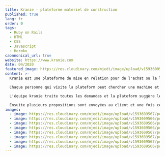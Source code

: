 ```yaml
---
title: Kranie - plateforme materiel de construction
published: true
lang: fr
order: 0
tags:
  - Ruby on Rails
  - HTML
  - CSS
  - Javascript
  - Heroku
caonnonical_url: true
website: https://www.kranie.com
date: 04/2020
featured_image: https://res.cloudinary.com/mjedi/image/upload/v1593609567/portfolio/Screen_Shot_2020-07-01_at_15.09.31.png
content: >-
  Kranie est une plateforme de mise en relation pour de l'achat ou la location de materiel de chantier

  Chaque personne qui visite la plateform peut chercher une machine et envoyer une demande de résrvation pour cette machine

  L'équipe kranie traite toutes les demandes et la plateform suggère le meilleur fournisseur disponible parmi la liste des fournisseurs parteenaires pour chaque demandes

  Ensuite plusieurs propositions sont envoyées au client et une fois celle-ci validé le client et le fournisseur sont mis en relation
images:
  - image: https://res.cloudinary.com/mjedi/image/upload/v1593609567/portfolio/Screen_Shot_2020-07-01_at_15.09.31.png
  - image: https://res.cloudinary.com/mjedi/image/upload/v1593609566/portfolio/Screen_Shot_2020-07-01_at_15.09.43.png
  - image: https://res.cloudinary.com/mjedi/image/upload/v1593609566/portfolio/Screen_Shot_2020-07-01_at_15.10.05.png
  - image: https://res.cloudinary.com/mjedi/image/upload/v1593609566/portfolio/Screen_Shot_2020-07-01_at_15.10.14.png
  - image: https://res.cloudinary.com/mjedi/image/upload/v1593609567/portfolio/Screen_Shot_2020-07-01_at_15.10.22.png
  - image: https://res.cloudinary.com/mjedi/image/upload/v1593609567/portfolio/Screen_Shot_2020-07-01_at_15.10.55.png
  - image: https://res.cloudinary.com/mjedi/image/upload/v1593609567/portfolio/Screen_Shot_2020-07-01_at_15.11.35.png
  - image: https://res.cloudinary.com/mjedi/image/upload/v1593609566/portfolio/Screen_Shot_2020-07-01_at_15.11.46.png
---
```

